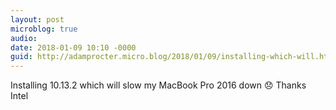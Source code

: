 ```yaml
---
layout: post
microblog: true
audio: 
date: 2018-01-09 10:10 -0000
guid: http://adamprocter.micro.blog/2018/01/09/installing-which-will.html
---
```

Installing 10.13.2 which will slow my MacBook Pro 2016 down 😞 Thanks Intel
